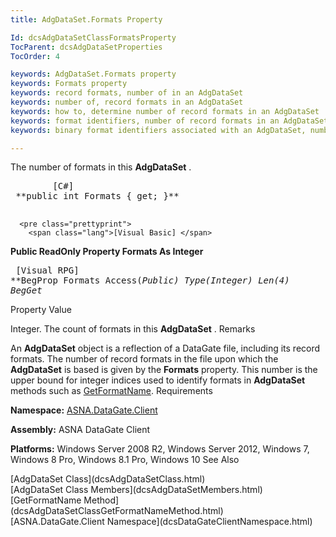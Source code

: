 ```yaml
---
title: AdgDataSet.Formats Property

Id: dcsAdgDataSetClassFormatsProperty
TocParent: dcsAdgDataSetProperties
TocOrder: 4

keywords: AdgDataSet.Formats property
keywords: Formats property
keywords: record formats, number of in an AdgDataSet
keywords: number of, record formats in an AdgDataSet
keywords: how to, determine number of record formats in an AdgDataSet
keywords: format identifiers, number of record formats in an AdgDataSet
keywords: binary format identifiers associated with an AdgDataSet, number of

---
```


The number of formats in this **AdgDataSet** .
<pre class="prettyprint">
        <span class="lang">[C#]</span>
 **public int Formats { get; }** 
      </pre>
      <pre class="prettyprint">
        <span class="lang">[Visual Basic] </span>
 **Public ReadOnly Property Formats As Integer** 
      </pre>
      <pre class="prettyprint">
        <span class="lang">[Visual RPG]</span>
 **BegProp Formats Access(*Public) Type(*Integer) Len(4)
   BegGet** 
      </pre>

Property
 Value

Integer. The count of formats in this **AdgDataSet** . 
Remarks

An **AdgDataSet** object is a reflection of a DataGate file, including its record formats. The number of record formats in the file upon which the **AdgDataSet** is based is given by the **Formats** property. This number is the upper bound for integer indices used to identify formats in **AdgDataSet** methods such as [ GetFormatName](dcsAdgDataSetClassGetFormatNameMethod.html).
Requirements

**Namespace:** [ASNA.DataGate.Client](dcsDataGateClientNamespace.html) 

**Assembly:** ASNA DataGate Client

**Platforms:** Windows Server 2008 R2, Windows Server 2012, Windows 7, Windows 8 Pro, Windows 8.1 Pro, Windows 10
See Also

<dl />
      [AdgDataSet Class](dcsAdgDataSetClass.html)
      <br />
      [AdgDataSet Class Members](dcsAdgDataSetMembers.html)
      <br />
      [GetFormatName Method](dcsAdgDataSetClassGetFormatNameMethod.html)
      <br />
      [ASNA.DataGate.Client Namespace](dcsDataGateClientNamespace.html)

